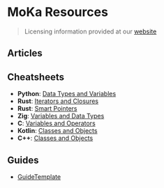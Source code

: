 # MoKa Resources
> Licensing information provided at our [website](https://mokareads.org/licenses)
## Articles  
## Cheatsheets  
- **Python**: [Data Types and Variables]("Moka-Cheatsheets/python/Data_Types_and_Variables.md")
- **Rust**: [Iterators and Closures]("Moka-Cheatsheets/rust/iter_closure.md")
- **Rust**: [Smart Pointers]("Moka-Cheatsheets/rust/smart_pointers.md")
- **Zig**: [Variables and Data Types]("Moka-Cheatsheets/zig/Variables_and_Data_Types.md")
- **C**: [Variables and Operators]("Moka-Cheatsheets/c/Variables_and_Operators.md")
- **Kotlin**: [Classes and Objects]("Moka-Cheatsheets/kotlin/Classes_and_Objects.md")
- **C++**: [Classes and Objects]("Moka-Cheatsheets/cpp/Classes_and_Objects.md")
## Guides  
- [GuideTemplate](https://moka-reads.github.io/GuideTemplate/)